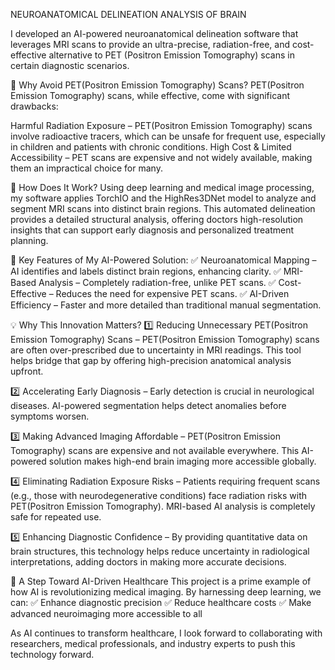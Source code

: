 NEUROANATOMICAL DELINEATION ANALYSIS OF BRAIN


I developed an AI-powered neuroanatomical delineation software that leverages MRI scans to provide an ultra-precise, radiation-free, and cost-effective alternative to PET (Positron Emission Tomography) scans in certain diagnostic scenarios.

🔴 Why Avoid PET(Positron Emission Tomography) Scans?
PET(Positron Emission Tomography) scans, while effective, come with significant drawbacks:

Harmful Radiation Exposure – PET(Positron Emission Tomography) scans involve radioactive tracers, which can be unsafe for frequent use, especially in children and patients with chronic conditions.
High Cost & Limited Accessibility – PET scans are expensive and not widely available, making them an impractical choice for many.

🚀 How Does It Work?
Using deep learning and medical image processing, my software applies TorchIO and the HighRes3DNet model to analyze and segment MRI scans into distinct brain regions. This automated delineation provides a detailed structural analysis, offering doctors high-resolution insights that can support early diagnosis and personalized treatment planning.

📌 Key Features of My AI-Powered Solution:
✅ Neuroanatomical Mapping – AI identifies and labels distinct brain regions, enhancing clarity.
✅ MRI-Based Analysis – Completely radiation-free, unlike PET scans.
✅ Cost-Effective – Reduces the need for expensive PET scans.
✅ AI-Driven Efficiency – Faster and more detailed than traditional manual segmentation.

💡 Why This Innovation Matters?
1️⃣ Reducing Unnecessary PET(Positron Emission Tomography) Scans – PET(Positron Emission Tomography) scans are often over-prescribed due to uncertainty in MRI readings. This tool helps bridge that gap by offering high-precision anatomical analysis upfront.

2️⃣ Accelerating Early Diagnosis – Early detection is crucial in neurological diseases. AI-powered segmentation helps detect anomalies before symptoms worsen.

3️⃣ Making Advanced Imaging Affordable – PET(Positron Emission Tomography) scans are expensive and not available everywhere. This AI-powered solution makes high-end brain imaging more accessible globally.

4️⃣ Eliminating Radiation Exposure Risks – Patients requiring frequent scans (e.g., those with neurodegenerative conditions) face radiation risks with PET(Positron Emission Tomography). MRI-based AI analysis is completely safe for repeated use.

5️⃣ Enhancing Diagnostic Confidence – By providing quantitative data on brain structures, this technology helps reduce uncertainty in radiological interpretations, adding doctors in making more accurate decisions.

🧠 A Step Toward AI-Driven Healthcare
This project is a prime example of how AI is revolutionizing medical imaging. By harnessing deep learning, we can:
✅ Enhance diagnostic precision
✅ Reduce healthcare costs
✅ Make advanced neuroimaging more accessible to all

As AI continues to transform healthcare, I look forward to collaborating with researchers, medical professionals, and industry experts to push this technology forward.
